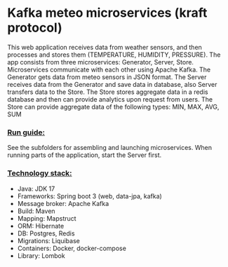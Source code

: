 # Kafka meteo microservices (kraft protocol)

This web application receives data from weather sensors, and then processes and stores them (TEMPERATURE, HUMIDITY, PRESSURE).
The app consists from three microservices: Generator, Server, Store.
Microservices communicate with each other using Apache Kafka.
The Generator gets data from meteo sensors in JSON format.
The Server receives data from the Generator and save data in database, also Server transfers data to the Store.
The Store stores aggregate data in a redis database and then can provide analytics upon request from users.
The Store can provide aggregate data of the following types: MIN, MAX, AVG, SUM

### <u>Run guide:</u>

See the subfolders for assembling and launching microservices.
When running parts of the application, start the Server first.

### <u>Technology stack:</u>

* Java: JDK 17
* Frameworks: Spring boot 3 (web, data-jpa, kafka)
* Message broker: Apache Kafka
* Build: Maven
* Mapping: Mapstruct
* ORM: Hibernate
* DB: Postgres, Redis
* Migrations: Liquibase
* Containers: Docker, docker-compose
* Library: Lombok

